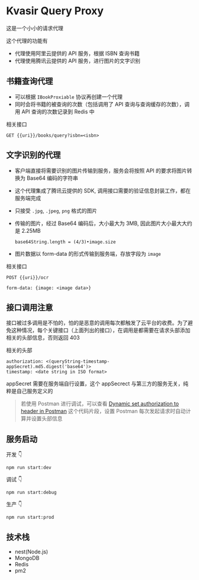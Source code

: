 # Kvasir Query Proxy

这是一个小小的请求代理

这个代理的功能有

- 代理使用阿里云提供的 API 服务，根据 ISBN 查询书籍
- 代理使用腾讯云提供的 API 服务，进行图片的文字识别

## 书籍查询代理

- 可以根据 `IBookProxiable` 协议再创建一个代理
- 同时会将书籍的被查询的次数（包括调用了 API 查询与查询缓存的次数），调用 API 查询的次数记录到 Redis 中

相关接口

```
GET {{uri}}/books/query?isbn=<isbn>
```

## 文字识别的代理

- 客户端直接将需要识别的图片传输到服务，服务会将按照 API 的要求将图片转换为 Base64 编码的字符串
- 这个代理集成了腾讯云提供的 SDK, 调用接口需要的验证信息封装工作，都在服务端完成
- 只接受 `.jpg`, `.jpeg`, `png` 格式的图片
- 传输的图片，经过 Base64 编码后，大小最大为 3MB, 因此图片大小最大大约是 2.25MB

    ```
    base64String.length = (4/3)•image.size
    ```
    
- 图片数据以 form-data 的形式传输到服务端，存放字段为 `image`

相关接口

```
POST {{uri}}/ocr

form-data: {image: <image data>}
```

## 接口调用注意

接口被过多调用是不怕的，怕的是恶意的调用每次都触发了云平台的收费。为了避免这种情况，每个关键接口（上面列出的接口），在调用是都需要在请求头部添加相关的头部信息，否则返回 403

相关的头部

```
authorization: <(queryString-timestamp-appSecret).md5.digest('base64')>
timestamp: <date string in ISO format>
```

appSecret 需要在服务端自行设置，这个 appSecrect 与第三方的服务无关，纯粹是自己服务定义的

> 若使用 Postman 进行调试，可以查看 [Dynamic set authorization to header in Postman](https://gist.github.com/Monsoir/d6d6eb324b2ca9ac1f46a5e760e4d03d) 这个代码片段，设置 Postman 每次发起请求时自动计算并设置头部信息

## 服务启动

开发 👇

```
npm run start:dev
```

调试 👇

```
npm run start:debug
```

生产 👇

```
npm run start:prod
```

## 技术栈

- nest(Node.js)
- MongoDB
- Redis
- pm2





